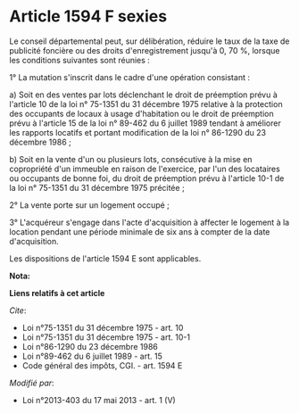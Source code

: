 # Article 1594 F sexies

Le conseil départemental peut, sur délibération, réduire le taux de la taxe de publicité foncière ou des droits
d'enregistrement jusqu'à 0, 70 %, lorsque les conditions suivantes sont réunies : 

1° La mutation s'inscrit dans le cadre d'une opération consistant : 

a) Soit en des ventes par lots déclenchant le droit de préemption prévu à l'article 10 de la loi n° 75-1351 du 31 décembre
1975 relative à la protection des occupants de locaux à usage d'habitation ou le droit de préemption prévu à l'article 15 de
la loi n° 89-462 du 6 juillet 1989 tendant à améliorer les rapports locatifs et portant modification de la loi n° 86-1290 du
23 décembre 1986 ; 

b) Soit en la vente d'un ou plusieurs lots, consécutive à la mise en copropriété d'un immeuble en raison de l'exercice, par
l'un des locataires ou occupants de bonne foi, du droit de préemption prévu à l'article 10-1 de la loi n° 75-1351 du 31
décembre 1975 précitée ; 

2° La vente porte sur un logement occupé ; 

3° L'acquéreur s'engage dans l'acte d'acquisition à affecter le logement à la location pendant une période minimale de six
ans à compter de la date d'acquisition. 

Les dispositions de l'article 1594 E sont applicables.

**Nota:**



**Liens relatifs à cet article**

_Cite_:

  - Loi n°75-1351 du 31 décembre 1975 - art. 10
  - Loi n°75-1351 du 31 décembre 1975 - art. 10-1
  - Loi n°86-1290 du 23 décembre 1986
  - Loi n°89-462 du 6 juillet 1989 - art. 15
  - Code général des impôts, CGI. - art. 1594 E

_Modifié par_:

  - Loi n°2013-403 du 17 mai 2013 - art. 1 (V)
